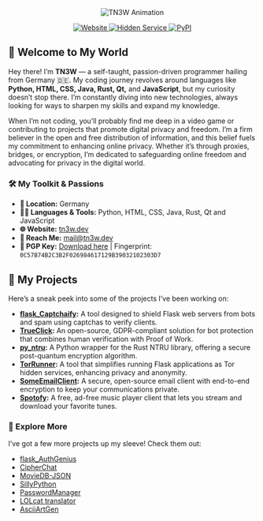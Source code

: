 <div align="center">
    <img src="https://github.com/tn3w/tn3w/blob/master/animation.gif" alt="TN3W Animation">
</div>

<p align="center">
    <a href="https://www.tn3w.dev/" target="_blank" rel="noopener noreferrer">
        <img alt="Website" src="https://img.shields.io/badge/Website-141e24.svg?&style=for-the-badge&logo=firefoxbrowser&logoColor=white">
    </a>
    <a href="http://tn3wdevey67vnv4pho2e6punjunsac7nifg4dzmw2stvknbprhvxt5id.onion/" target="_blank" rel="noopener noreferrer">
        <img alt="Hidden Service" src="https://img.shields.io/badge/Hidden%20Service-141e24.svg?&style=for-the-badge&logo=torbrowser&logoColor=white">
    </a>
    <a href="https://pypi.org/user/tn3w/" target="_blank" rel="noopener noreferrer">
        <img alt="PyPI" src="https://img.shields.io/badge/PyPi-141e24.svg?&style=for-the-badge&logo=python&logoColor=white">
    </a>
</p>

## 👋 Welcome to My World

Hey there! I’m **TN3W** — a self-taught, passion-driven programmer hailing from Germany 🇩🇪. My coding journey revolves around languages like **Python, HTML, CSS, Java, Rust, Qt,** and **JavaScript**, but my curiosity doesn’t stop there. I’m constantly diving into new technologies, always looking for ways to sharpen my skills and expand my knowledge.

When I’m not coding, you’ll probably find me deep in a video game or contributing to projects that promote digital privacy and freedom. I’m a firm believer in the open and free distribution of information, and this belief fuels my commitment to enhancing online privacy. Whether it’s through proxies, bridges, or encryption, I’m dedicated to safeguarding online freedom and advocating for privacy in the digital world.

### 🛠️ My Toolkit & Passions
- **📍 Location:** Germany
- **👨‍💻 Languages & Tools:** Python, HTML, CSS, Java, Rust, Qt and JavaScript
- **🌐 Website:** [tn3w.dev](https://www.tn3w.dev)
- **📧 Reach Me:** [mail@tn3w.dev](mailto:mail@tn3w.dev)
- **🔐 PGP Key:** [Download here](https://www.tn3w.dev/publ-key.asc) | Fingerprint: `0C57B74B2C3B2F026984617129B39032102303D7`

## 📂 My Projects

Here’s a sneak peek into some of the projects I’ve been working on:

- **[flask_Captchaify](https://github.com/tn3w/flask_Captchaify):** A tool designed to shield Flask web servers from bots and spam using captchas to verify clients.
- **[TrueClick](https://github.com/tn3w/TrueClick):** An open-source, GDPR-compliant solution for bot protection that combines human verification with Proof of Work.
- **[py_ntru](https://github.com/tn3w/py_ntru):** A Python wrapper for the Rust NTRU library, offering a secure post-quantum encryption algorithm.
- **[TorRunner](https://github.com/tn3w/TorRunner):** A tool that simplifies running Flask applications as Tor hidden services, enhancing privacy and anonymity.
- **[SomeEmailClient](https://github.com/tn3w/SomeEmailClient):** A secure, open-source email client with end-to-end encryption to keep your communications private.
- **[Spotofy](https://github.com/tn3w/Spotofy):** A free, ad-free music player client that lets you stream and download your favorite tunes.

### 🔧 Explore More
I’ve got a few more projects up my sleeve! Check them out:
- [flask_AuthGenius](https://github.com/tn3w/flask_AuthGenius)
- [CipherChat](https://github.com/tn3w/CipherChat)
- [MovieDB-JSON](https://github.com/tn3w/MovieDB-JSON)
- [SillyPython](https://github.com/tn3w/SillyPython)
- [PasswordManager](https://github.com/tn3w/passwordmanager)
- [LOLcat translator](https://github.com/tn3w/LOLcat)
- [AsciiArtGen](https://github.com/tn3w/AsciiGifGen)
